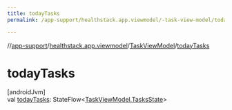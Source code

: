 ```yaml
---
title: todayTasks
permalink: /app-support/healthstack.app.viewmodel/-task-view-model/today-tasks.html

---
```

//[app-support](/app-support.html)/[healthstack.app.viewmodel](../index.html)/[TaskViewModel](index.html)/[todayTasks](today-tasks.html)



# todayTasks



[androidJvm]\
val [todayTasks](today-tasks.html): StateFlow&lt;[TaskViewModel.TasksState](-tasks-state/index.html)&gt;




